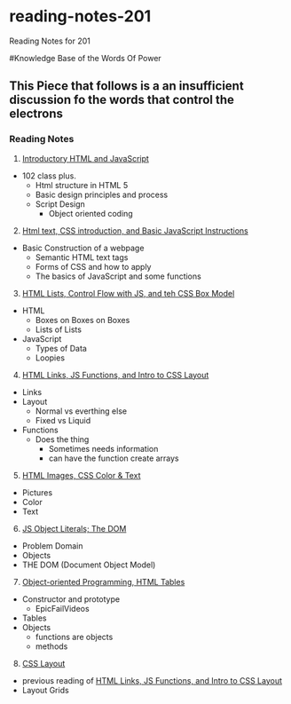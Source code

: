 # reading-notes-201
Reading Notes for 201

#Knowledge Base of the Words Of Power
## This Piece that follows is a an insufficient discussion fo the words that control the electrons

### Reading Notes
1. [Introductory HTML and JavaScript](class-01.md)
 - 102 class plus.
   - Html structure in HTML 5
   - Basic design principles and process
   - Script Design
     - Object oriented coding
  
2. [Html text, CSS introduction, and Basic JavaScript Instructions](class-02.md)
 - Basic Construction of a webpage
   - Semantic HTML text tags
   - Forms of CSS and how to apply
   - The basics of JavaScript and some functions

3. [HTML Lists, Control Flow with JS, and teh CSS Box Model](class-03.md)
  - HTML
    - Boxes on Boxes on Boxes
    - Lists of Lists
  - JavaScript
    - Types of Data
    - Loopies

4. [HTML Links, JS Functions, and Intro to CSS Layout](class-04.md)
- Links
- Layout
  - Normal vs everthing else
  - Fixed vs Liquid
- Functions
  - Does the thing
    - Sometimes needs information
    - can have the function create arrays

5. [HTML Images, CSS Color & Text](class-05.md)
- Pictures
- Color
- Text

6. [JS Object Literals; The DOM](class-06.md)
- Problem Domain
- Objects
- THE DOM (Document Object Model)

7. [Object-oriented Programming, HTML Tables](class-07.md)
- Constructor and prototype
  - EpicFailVideos
- Tables
- Objects
  - functions are objects
  - methods

8. [CSS Layout](class-08.md)
- previous reading of [HTML Links, JS Functions, and Intro to CSS Layout](class-04.md)
- Layout Grids